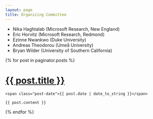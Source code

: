 ```yaml
---
layout: page
title: Organizing Committee
---
```


* Nika Haghtalab (Microsoft Research, New England)
* Eric Horvitz (Microsoft Research, Redmond)
* Ezinne Nwankwo (Duke University)
* Andreas Theodorou (Umeå University)
* Bryan Wilder (University of Southern California)


<div class="posts">
  {% for post in paginator.posts %}
  <div class="post">
    <h1 class="post-title">
      <a href="{{ post.url }}">
        {{ post.title }}
      </a>
    </h1>

    <span class="post-date">{{ post.date | date_to_string }}</span>

    {{ post.content }}
  </div>
  {% endfor %}
</div>


